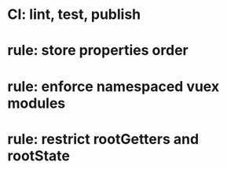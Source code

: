 # CI: lint, test, publish

# rule: store properties order
# rule: enforce namespaced vuex modules
# rule: restrict rootGetters and rootState
